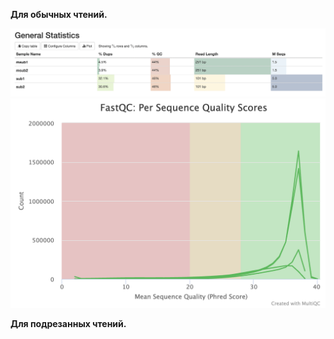 **Для обычных чтений.**

![Screenshot](general_statistics.png)
![Screenshot](fastqc_per_sequence_quality_scores_plot.png)

**Для подрезанных чтений.**

